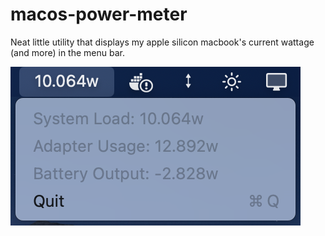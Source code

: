 # macos-power-meter

Neat little utility that displays my apple silicon macbook's current wattage (and more) in the menu bar.

![](screenshot.png)
